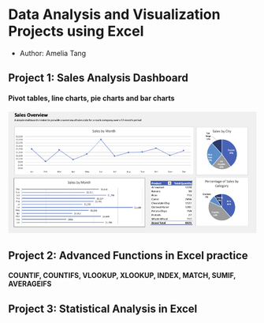 # Data Analysis and Visualization Projects using Excel 
- Author: Amelia Tang

## Project 1: Sales Analysis Dashboard 
#### Pivot tables, line charts, pie charts and bar charts
![project1](Project1/project1.jpg)

## Project 2: Advanced Functions in Excel practice 
#### COUNTIF, COUNTIFS, VLOOKUP, XLOOKUP, INDEX, MATCH, SUMIF, AVERAGEIFS

## Project 3: Statistical Analysis in Excel
